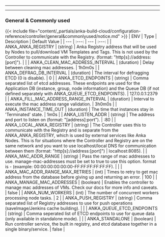 
---
---
### General & Commonly used
{{< include file="content/_partials/anka-build-cloud/configuration-reference/controller/general&commonlyused/notice.md" >}}
| ENV | Type | Description | Default Value |
| --- | :---: | --- | :---: |
| ANKA_ANKA_REGISTRY | (string) | Anka Registry address that will be used by Nodes to pull/download VM Templates and Tags. This is not used by the Controller to communicate with the Registry. (format: "http[s]://address:[port]"). |  |
| ANKA_CLEAN_MAC_ADDRESS_INTERVAL | (duration) | Delay between cleaning mac addresses. | 1h0m0s |
| ANKA_DEFRAG_DB_INTERVAL | (duration) | The interval for defragging ETCD (0 is disable). | 0 |
| ANKA_ETCD_ENDPOINTS | (string)  | 	Comma separated list of etcd addresses. These endpoints are used for the Application DB (instance, group, node information) and the Queue DB (if not defined separately with ANKA_QUEUE_ETCD_ENDPOINTS). | 127.0.0.1:2379 |
| ANKA_FILL_MAC_ADDRESS_RANGE_INTERVAL | (duration) | Interval to execute the mac address range validation. | 3h0m0s |
| ANKA_INSTANCE_TIME_OUT | (duration) | The time that instances stay in 'Terminated' state. | 1m0s |
| ANKA_LISTEN_ADDR | (string) | The address and port to listen on (format: "[address]:port"). | :80 |
| ANKA_LOCAL_ANKA_REGISTRY | (string) | The Controller uses this to communicate with the Registry and is separate from the ANKA_ANKA_REGISTRY, which is used by external services like Anka Nodes. This is for situations where the Controller and Registry are on the same network and you want to use localhost/local DNS for communication between them (format: "http[s]://address:[port]") |  localhost:8085). |
| ANKA_MAC_ADDR_RANGE | (string) | Pass the range of mac addresses to use. manage-mac-addresses must be set to true to use this option. format is <FROM>-<TO> (example: 00:00:00:00:00:00-FF:FF:FF:FF:FF:FF). |  |
| ANKA_MAC_ADDR_RANGE_MAX_RETRIES | (int) | Times to retry to get mac address from the database before giving up and returning an error. | 100 |
| ANKA_MANAGE_MAC_ADDRESSES | (boolean) | Enables the controller to manage mac addresses of VMs. Check our docs for more info and caveats. | false |
| ANKA_NUM_WORKERS | (int) | The number of concurrent workers processing node tasks. | 2 |
| ANKA_PUSH_REGISTRY | (string)  | Comma separated list of Registry addresses to use for push operations (saveImage/Jenkins cache building). |  |
| ANKA_QUEUE_ETCD_ENDPOINTS | (string)  | Comma seperated list of ETCD endpoints to use for queue data (only available in standalone mode). |  |
| ANKA_STANDALONE | (boolean) | Run controller service, the built in registry, and etcd database together in a single binary/service. | false |
